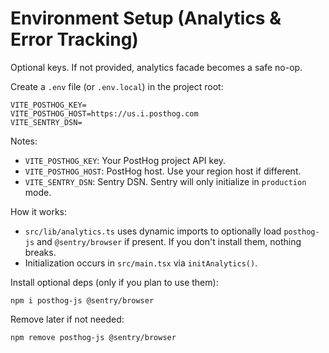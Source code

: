 # Environment Setup (Analytics & Error Tracking)

Optional keys. If not provided, analytics facade becomes a safe no-op.

Create a `.env` file (or `.env.local`) in the project root:

```
VITE_POSTHOG_KEY=
VITE_POSTHOG_HOST=https://us.i.posthog.com
VITE_SENTRY_DSN=
```

Notes:
- `VITE_POSTHOG_KEY`: Your PostHog project API key.
- `VITE_POSTHOG_HOST`: PostHog host. Use your region host if different.
- `VITE_SENTRY_DSN`: Sentry DSN. Sentry will only initialize in `production` mode.

How it works:
- `src/lib/analytics.ts` uses dynamic imports to optionally load `posthog-js` and `@sentry/browser` if present. If you don't install them, nothing breaks.
- Initialization occurs in `src/main.tsx` via `initAnalytics()`.

Install optional deps (only if you plan to use them):

```
npm i posthog-js @sentry/browser
```

Remove later if not needed:

```
npm remove posthog-js @sentry/browser
```
